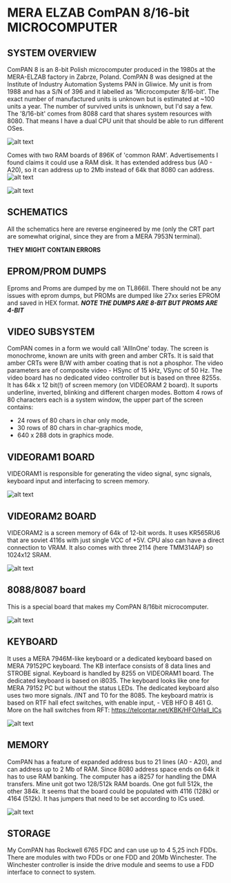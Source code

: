 # MERA ELZAB ComPAN 8/16-bit MICROCOMPUTER

## SYSTEM OVERVIEW

ComPAN 8 is an 8-bit Polish microcomputer produced in the 1980s at the MERA-ELZAB factory in Zabrze, Poland. 
ComPAN 8 was designed at the Institute of Industry Automation Systems PAN in Gliwice.
My unit is from 1988 and has a S/N of 396 and it labelled as 'Microcomputer 8/16-bit'. 
The exact number of manufactured units is unknown but is estimated at ~100 units a year.
The number of survived units is unknown, but I'd say a few. 
The '8/16-bit' comes from 8088 card that shares system resources with 8080.
That means I have a dual CPU unit that should be able to run different OSes. 

![alt text](https://github.com/RetroNora/MERA_ELZAB_ComPan_8_16/blob/main/Pics/ComPAN%20graph.png)

Comes with two RAM boards of 896K of 'common RAM'. Advertisements I found claims it could use a RAM disk.
It has extended address bus (A0 - A20), so it can address up to 2Mb instead of 64k that 8080 can address.
![alt text](https://github.com/RetroNora/MERA_ELZAB_ComPan_8_16/blob/main/Pics/ComPAN%20block.png)


![alt text](https://github.com/RetroNora/Elzab_ComPan_8/blob/main/ComPAN.jpg)

## SCHEMATICS

All the schematics here are reverse engineered by me (only the CRT part are somewhat original, since they are from a MERA 7953N terminal).

****THEY MIGHT CONTAIN ERRORS****

## EPROM/PROM DUMPS

Eproms and Proms are dumped by me on TL866II.
There should not be any issues with eprom dumps, but PROMs are dumped like 27xx series EPROM and saved in HEX format. 
***NOTE THE DUMPS ARE 8-BIT BUT PROMS ARE 4-BIT***

## VIDEO SUBSYSTEM
ComPAN comes in a form we would call 'AllInOne' today. The screen is monochrome, known are units with green and amber CRTs. It is said that amber CRTs were B/W with amber coating that is not a phosphor. 
The video parameters are of composite video - HSync of 15 kHz, VSync of 50 Hz.
The video board has no dedicated video controller but is based on three 8255s. It has 64k x 12 bit(!) of screen memory (on VIDEORAM 2 board). 
It suports underline, inverted, blinking and different chargen modes.
Bottom 4 rows of 80 characters each is a system window, the upper part of the screen contains:
- 24 rows of 80 chars in char only mode,
- 30 rows of 80 chars in char-graphics mode,
- 640 x 288 dots in graphics mode.
## VIDEORAM1 BOARD
  VIDEORAM1 is responsible for generating the video signal, sync signals, keyboard input and interfacing to screen memory.
  
  ![alt text](https://github.com/RetroNora/MERA_ELZAB_ComPan_8_16/blob/main/Pics/VIDEORAM1.jpg)

  
## VIDEORAM2 BOARD
  VIDEORAM2 is a screen memory of 64k of 12-bit words. It uses KR565RU6 that are soviet 4116s with just single VCC of +5V. 
  CPU also can have a direct connection to VRAM.
  It also comes with three 2114 (here TMM314AP) so 1024x12 SRAM.
  
  ![alt text](https://github.com/RetroNora/MERA_ELZAB_ComPan_8_16/blob/main/Pics/VIDEORAM2.jpg)

  
##  8088/8087 board
This is a special board that makes my ComPAN 8/16bit microcomputer.

 ![alt text](https://github.com/RetroNora/MERA_ELZAB_ComPan_8_16/blob/main/Pics/8088%20board.jpg)
 
## KEYBOARD
It uses a MERA 7946M-like keyboard or a dedicated keyboard based on MERA 79152PC keyboard. The KB interface consists of 8 data lines and STROBE signal. Keyboard is handled by 8255 on VIDEORAM1 board.
The dedicated keyboard is based on i8035.
The keyboard looks like one for MERA 79152 PC but without the status LEDs.
The dedicated keyboard also uses two more signals. /INT and T0 for the 8085.
The keyboard matrix is based on RTF hall efect switches, with enable input, - VEB HFO B 461 G.
More on the hall switches from RFT: https://telcontar.net/KBK/HFO/Hall_ICs

![alt text](https://github.com/RetroNora/Elzab_ComPan_8/blob/main/keyb.jpg)

## MEMORY
ComPAN has a feature of expanded address bus to 21 lines (A0 - A20), and can address up to 2 Mb of RAM. Since 8080 address space ends on 64k it has to use RAM banking.
The computer has a i8257 for handling the DMA transfers.
Mine unit got two 128/512k RAM boards. One got full 512k, the other 384k. 
It seems that the board could be populated with 4116 (128k) or 4164 (512k).
It has jumpers that need to be set according to ICs used.


![alt text](https://github.com/RetroNora/MERA_ELZAB_ComPan_8_16/blob/main/Pics/RAM%20map.png)



## STORAGE  
My ComPAN has Rockwell 6765 FDC and can use up to 4 5,25 inch FDDs.
There are modules with two FDDs or one FDD and 20Mb Winchester.
The Winchester controller is inside the drive module and seems to use a FDD interface to connect to system.



